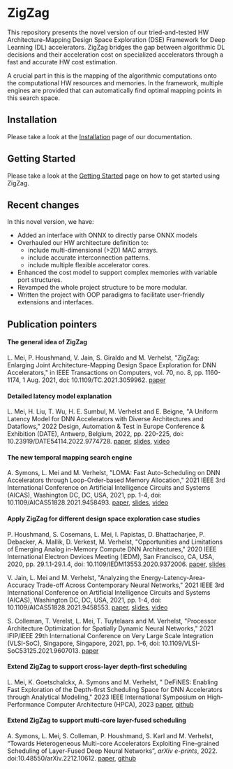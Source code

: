 # ZigZag
This repository presents the novel version of our tried-and-tested HW Architecture-Mapping Design Space Exploration (DSE) Framework for Deep Learning (DL) accelerators. ZigZag bridges the gap between algorithmic DL decisions and their acceleration cost on specialized accelerators through a fast and accurate HW cost estimation. 

A crucial part in this is the mapping of the algorithmic computations onto the computational HW resources and memories. In the framework, multiple engines are provided that can automatically find optimal mapping points in this search space.

## Installation

Please take a look at the [Installation](https://zigzag-project.github.io/zigzag/installation.html) page of our documentation.

## Getting Started

Please take a look at the [Getting Started](https://zigzag-project.github.io/zigzag/getting-started.html) page on how to get started using ZigZag.

## Recent changes

In this novel version, we have: 
- Added an interface with ONNX to directly parse ONNX models
- Overhauled our HW architecture definition to:
    - include multi-dimensional (>2D) MAC arrays.
    - include accurate interconnection patterns.
    - include multiple flexible accelerator cores.
- Enhanced the cost model to support complex memories with variable port structures.
- Revamped the whole project structure to be more modular.
- Written the project with OOP paradigms to facilitate user-friendly extensions and interfaces.


## Publication pointers

#### The general idea of ZigZag
L. Mei, P. Houshmand, V. Jain, S. Giraldo and M. Verhelst, "ZigZag: Enlarging Joint Architecture-Mapping Design Space Exploration for DNN Accelerators," in IEEE Transactions on Computers, vol. 70, no. 8, pp. 1160-1174, 1 Aug. 2021, doi: 10.1109/TC.2021.3059962. [paper](https://ieeexplore.ieee.org/document/9360462)

#### Detailed latency model explanation
L. Mei, H. Liu, T. Wu, H. E. Sumbul, M. Verhelst and E. Beigne, "A Uniform Latency Model for DNN Accelerators with Diverse Architectures and Dataflows," 2022 Design, Automation & Test in Europe Conference & Exhibition (DATE), Antwerp, Belgium, 2022, pp. 220-225, doi: 10.23919/DATE54114.2022.9774728. [paper](https://lirias.kuleuven.be/retrieve/661303), [slides](https://docs.google.com/presentation/d/1mPdzEvuhu4923L0qYfEXGqRH7jtnHDlm/edit?usp=sharing&ouid=117150865143314519834&rtpof=true&sd=true), [video](https://drive.google.com/file/d/1o1ZY_rPsR5d8ZNpxxO7be0Tc2KUQIfX_/view?usp=sharing)

#### The new temporal mapping search engine
A. Symons, L. Mei and M. Verhelst, "LOMA: Fast Auto-Scheduling on DNN Accelerators through Loop-Order-based Memory Allocation," 2021 IEEE 3rd International Conference on Artificial Intelligence Circuits and Systems (AICAS), Washington DC, DC, USA, 2021, pp. 1-4, doi: 10.1109/AICAS51828.2021.9458493. [paper](https://ieeexplore.ieee.org/document/9458493), [slides](https://drive.google.com/file/d/1m_4YznH67mxngP3Mlmoj_c8ruRqrjdbq/view?usp=share_link), [video](https://drive.google.com/file/d/1pK3hoy3znto7JfXHj3V_sWv4FdrcTgzA/view?usp=share_link)

#### Apply ZigZag for different design space exploration case studies
P. Houshmand, S. Cosemans, L. Mei, I. Papistas, D. Bhattacharjee, P. Debacker, A. Mallik, D. Verkest, M. Verhelst, "Opportunities and Limitations of Emerging Analog in-Memory Compute DNN Architectures," 2020 IEEE International Electron Devices Meeting (IEDM), San Francisco, CA, USA, 2020, pp. 29.1.1-29.1.4, doi: 10.1109/IEDM13553.2020.9372006. [paper](https://ieeexplore.ieee.org/abstract/document/9372006), [slides](https://docs.google.com/presentation/d/e/2PACX-1vRTB-KJemyLhrBmiZ9c7fL8gpnIevJzB2feNHeAGfcKchkFR698Df2_Wh0CXu8Qrg/pub?start=false&loop=false&delayms=30000)

V. Jain, L. Mei and M. Verhelst, "Analyzing the Energy-Latency-Area-Accuracy Trade-off Across Contemporary Neural Networks," 2021 IEEE 3rd International Conference on Artificial Intelligence Circuits and Systems (AICAS), Washington DC, DC, USA, 2021, pp. 1-4, doi: 10.1109/AICAS51828.2021.9458553. [paper](https://ieeexplore.ieee.org/abstract/document/9458553), [slides](https://docs.google.com/presentation/d/1IIeNwIfunKE409SmlS3JEIAF-5GyhbCN/edit?usp=sharing&ouid=100287940751782809199&rtpof=true&sd=true), [video](https://drive.google.com/file/d/1SssJKLt89H1SCAeCOUX4ibsZ15ewLKPb/view?usp=sharing)

S. Colleman, T. Verelst, L. Mei, T. Tuytelaars and M. Verhelst, "Processor Architecture Optimization for Spatially Dynamic Neural Networks," 2021 IFIP/IEEE 29th International Conference on Very Large Scale Integration (VLSI-SoC), Singapore, Singapore, 2021, pp. 1-6, doi: 10.1109/VLSI-SoC53125.2021.9607013. [paper](https://ieeexplore.ieee.org/abstract/document/9607013)

#### Extend ZigZag to support cross-layer depth-first scheduling
L. Mei, K. Goetschalckx, A. Symons and M. Verhelst, " DeFiNES: Enabling Fast Exploration of the Depth-first Scheduling Space for DNN Accelerators through Analytical Modeling," 2023 IEEE International Symposium on High-Performance Computer Architecture (HPCA), 2023 [paper](https://arxiv.org/abs/2212.05344), [github](https://github.com/ZigZag-Project/DeFiNES)

#### Extend ZigZag to support multi-core layer-fused scheduling
A. Symons, L. Mei, S. Colleman, P. Houshmand, S. Karl and M. Verhelst, “Towards Heterogeneous Multi-core Accelerators Exploiting Fine-grained Scheduling of Layer-Fused Deep Neural Networks”, <i>arXiv e-prints</i>, 2022. doi:10.48550/arXiv.2212.10612. [paper](https://arxiv.org/abs/2212.10612), [github](https://github.com/ZigZag-Project/stream)
